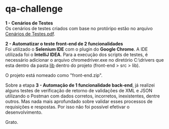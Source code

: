 # qa-challenge

<b>1 - Cenários de Testes</b><br>
Os cenários de testes criados com base no protóripo estão no arquivo <a href="https://github.com/paulohvalipio/qa-challenge/blob/master/Cenários%20de%20Testes.pdf" target="_blank">Cenários de Testes.pdf</a>.<br>

<b>2 - Automatizar o teste front-end de 2 funcionalidades</b><br>
Foi utilizado o <b>Selenium IDE</b> com o plugin do <b>Google Chrome</b>. A IDE utilizada foi o <b>IntelliJ IDEA</b>.
Para a execução dos scripts de testes, é necessário adicionar o arquivo chromedriver.exe no diretório C:\drivers que esta dentro da pasta <u>lib</u> dentro do projeto (front-end > src > lib).

O projeto está nomeado como "front-end.zip".

Sobre a etapa <b>3 - Automação de 1 funcionalidade back-end</b>, já realizei alguns testes de verificação de retorno de validações de XML e JSON utilizando o Postman com dados corretos, incorretos, inexistentes, dentre outros. Mas nada mais aprofundado sobre validar esses processos de requisições e respostas. Por isso não foi possível efetivar o desenvolvimento.

 
Grato.
